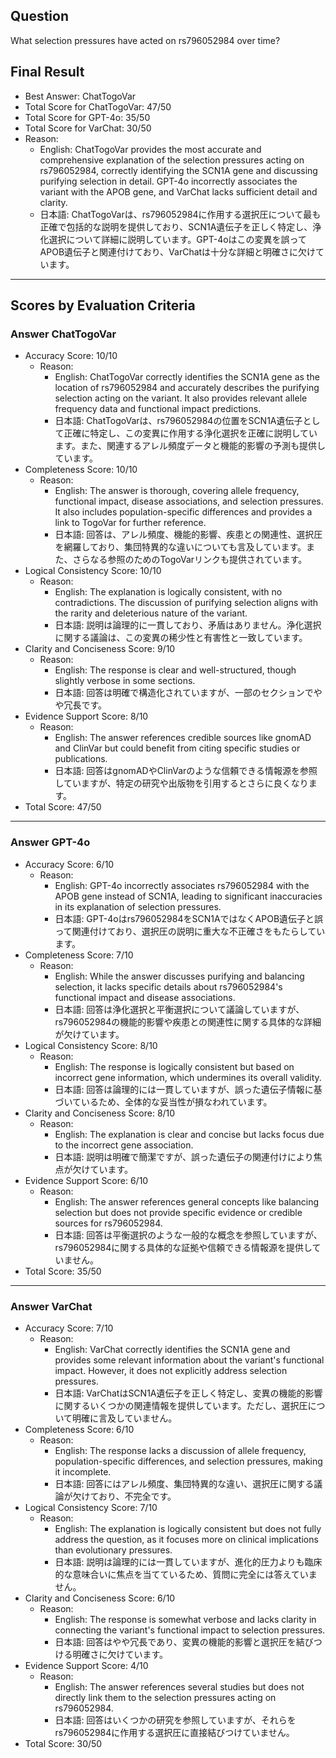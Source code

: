 ## Question

What selection pressures have acted on rs796052984 over time?

## Final Result

- Best Answer: ChatTogoVar
- Total Score for ChatTogoVar: 47/50
- Total Score for GPT-4o: 35/50
- Total Score for VarChat: 30/50
- Reason:
  - English: ChatTogoVar provides the most accurate and comprehensive explanation of the selection pressures acting on rs796052984, correctly identifying the SCN1A gene and discussing purifying selection in detail. GPT-4o incorrectly associates the variant with the APOB gene, and VarChat lacks sufficient detail and clarity.
  - 日本語: ChatTogoVarは、rs796052984に作用する選択圧について最も正確で包括的な説明を提供しており、SCN1A遺伝子を正しく特定し、浄化選択について詳細に説明しています。GPT-4oはこの変異を誤ってAPOB遺伝子と関連付けており、VarChatは十分な詳細と明確さに欠けています。

---

## Scores by Evaluation Criteria

### Answer ChatTogoVar
- Accuracy Score: 10/10
  - Reason: 
    - English: ChatTogoVar correctly identifies the SCN1A gene as the location of rs796052984 and accurately describes the purifying selection acting on the variant. It also provides relevant allele frequency data and functional impact predictions.
    - 日本語: ChatTogoVarは、rs796052984の位置をSCN1A遺伝子として正確に特定し、この変異に作用する浄化選択を正確に説明しています。また、関連するアレル頻度データと機能的影響の予測も提供しています。
- Completeness Score: 10/10
  - Reason: 
    - English: The answer is thorough, covering allele frequency, functional impact, disease associations, and selection pressures. It also includes population-specific differences and provides a link to TogoVar for further reference.
    - 日本語: 回答は、アレル頻度、機能的影響、疾患との関連性、選択圧を網羅しており、集団特異的な違いについても言及しています。また、さらなる参照のためのTogoVarリンクも提供されています。
- Logical Consistency Score: 10/10
  - Reason: 
    - English: The explanation is logically consistent, with no contradictions. The discussion of purifying selection aligns with the rarity and deleterious nature of the variant.
    - 日本語: 説明は論理的に一貫しており、矛盾はありません。浄化選択に関する議論は、この変異の稀少性と有害性と一致しています。
- Clarity and Conciseness Score: 9/10
  - Reason: 
    - English: The response is clear and well-structured, though slightly verbose in some sections.
    - 日本語: 回答は明確で構造化されていますが、一部のセクションでやや冗長です。
- Evidence Support Score: 8/10
  - Reason: 
    - English: The answer references credible sources like gnomAD and ClinVar but could benefit from citing specific studies or publications.
    - 日本語: 回答はgnomADやClinVarのような信頼できる情報源を参照していますが、特定の研究や出版物を引用するとさらに良くなります。
- Total Score: 47/50

---

### Answer GPT-4o
- Accuracy Score: 6/10
  - Reason: 
    - English: GPT-4o incorrectly associates rs796052984 with the APOB gene instead of SCN1A, leading to significant inaccuracies in its explanation of selection pressures.
    - 日本語: GPT-4oはrs796052984をSCN1AではなくAPOB遺伝子と誤って関連付けており、選択圧の説明に重大な不正確さをもたらしています。
- Completeness Score: 7/10
  - Reason: 
    - English: While the answer discusses purifying and balancing selection, it lacks specific details about rs796052984's functional impact and disease associations.
    - 日本語: 回答は浄化選択と平衡選択について議論していますが、rs796052984の機能的影響や疾患との関連性に関する具体的な詳細が欠けています。
- Logical Consistency Score: 8/10
  - Reason: 
    - English: The response is logically consistent but based on incorrect gene information, which undermines its overall validity.
    - 日本語: 回答は論理的には一貫していますが、誤った遺伝子情報に基づいているため、全体的な妥当性が損なわれています。
- Clarity and Conciseness Score: 8/10
  - Reason: 
    - English: The explanation is clear and concise but lacks focus due to the incorrect gene association.
    - 日本語: 説明は明確で簡潔ですが、誤った遺伝子の関連付けにより焦点が欠けています。
- Evidence Support Score: 6/10
  - Reason: 
    - English: The answer references general concepts like balancing selection but does not provide specific evidence or credible sources for rs796052984.
    - 日本語: 回答は平衡選択のような一般的な概念を参照していますが、rs796052984に関する具体的な証拠や信頼できる情報源を提供していません。
- Total Score: 35/50

---

### Answer VarChat
- Accuracy Score: 7/10
  - Reason: 
    - English: VarChat correctly identifies the SCN1A gene and provides some relevant information about the variant's functional impact. However, it does not explicitly address selection pressures.
    - 日本語: VarChatはSCN1A遺伝子を正しく特定し、変異の機能的影響に関するいくつかの関連情報を提供しています。ただし、選択圧について明確に言及していません。
- Completeness Score: 6/10
  - Reason: 
    - English: The response lacks a discussion of allele frequency, population-specific differences, and selection pressures, making it incomplete.
    - 日本語: 回答にはアレル頻度、集団特異的な違い、選択圧に関する議論が欠けており、不完全です。
- Logical Consistency Score: 7/10
  - Reason: 
    - English: The explanation is logically consistent but does not fully address the question, as it focuses more on clinical implications than evolutionary pressures.
    - 日本語: 説明は論理的には一貫していますが、進化的圧力よりも臨床的な意味合いに焦点を当てているため、質問に完全には答えていません。
- Clarity and Conciseness Score: 6/10
  - Reason: 
    - English: The response is somewhat verbose and lacks clarity in connecting the variant's functional impact to selection pressures.
    - 日本語: 回答はやや冗長であり、変異の機能的影響と選択圧を結びつける明確さに欠けています。
- Evidence Support Score: 4/10
  - Reason: 
    - English: The answer references several studies but does not directly link them to the selection pressures acting on rs796052984.
    - 日本語: 回答はいくつかの研究を参照していますが、それらをrs796052984に作用する選択圧に直接結びつけていません。
- Total Score: 30/50